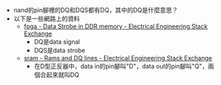- nand的pin腳裡的DQ和DQS都有DQ，其中的DQ是什麼意思？
- 以下是一些網路上的資料
	- [fpga - Data Strobe in DDR memory - Electrical Engineering Stack Exchange](https://electronics.stackexchange.com/questions/408458/data-strobe-in-ddr-memory)
		- DQ是data signal
		- DQS是data strobe
	- [sram - Rams and DQ lines - Electrical Engineering Stack Exchange](https://electronics.stackexchange.com/questions/281813/rams-and-dq-lines)
		- 在D型正反器中，data in的pin腳叫"D"，data out的pin腳叫"Q"，兩個合起來就叫DQ